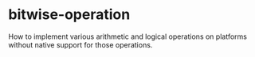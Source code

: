 # bitwise-operation
How to implement various arithmetic and logical operations on platforms without native support for those operations.
